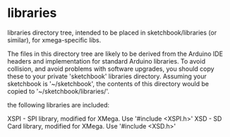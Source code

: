 libraries
=========

libraries directory tree, intended to be placed in sketchbook/libraries (or similar),
for xmega-specific libs.

The files in this directory tree are likely to be derived from the Arduino IDE headers
and implementation for standard Arduino libraries.  To avoid collision, and avoid
problems with software upgrades, you should copy these to your private 'sketchbook'
libraries directory.  Assuming your sketchbook is '~/sketchbook', the contents of
this directory would be copied to '~/sketchbook/libraries/'.

the following libraries are included:

XSPI - SPI library, modified for XMega.  Use '#include <XSPI.h>'
XSD  - SD Card library, modified for XMega.  Use '#include <XSD.h>'


